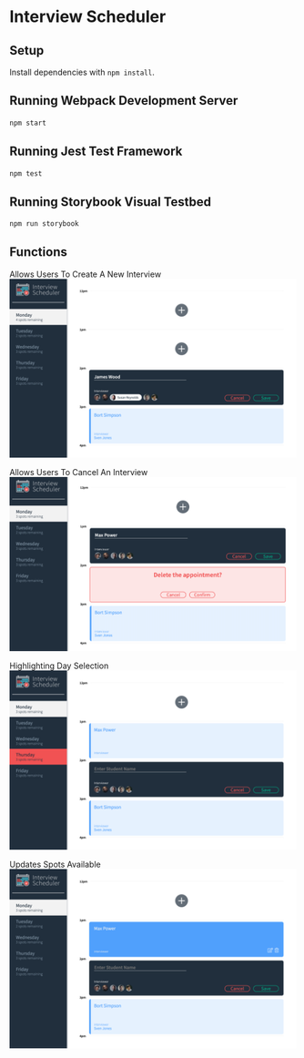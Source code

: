 # Interview Scheduler

## Setup

Install dependencies with `npm install`.

## Running Webpack Development Server

```sh
npm start
```

## Running Jest Test Framework

```sh
npm test
```

## Running Storybook Visual Testbed

```sh
npm run storybook
```
## Functions
Allows Users To Create A New Interview
!["Creating New Interview"](docs/Creating-Interview.png)


Allows Users To Cancel An Interview
!["Cancelling An Interview"](docs/Cancelling-Interview.png)


Highlighting Day Selection
!["Highlighting Days"](docs/Highlight-Day-Selection.png)

Updates Spots Available
!["Updated Spots"](docs/Spots-Available.png)
